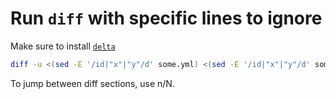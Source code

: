 # Run `diff` with specific lines to ignore

Make sure to install [`delta`](https://dandavison.github.io/delta/installation.html)

```bash
diff -u <(sed -E '/id|"x"|"y"/d' some.yml) <(sed -E '/id|"x"|"y"/d' some_DEV.yml) | delta --line-numbers
```

To jump between diff sections, use n/N.
